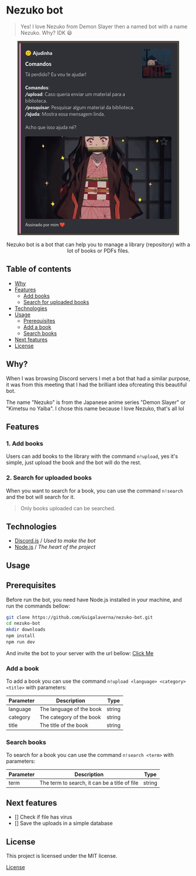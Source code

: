 # Nezuko bot

> Yes! I love Nezuko from Demon Slayer then a named bot with a name Nezuko. Why? IDK :laughing:

<p align='center'>
  <img src='.github/preview.png' alt='Help command of Nezuko bot'/>
</p>

<p align='center'>
  Nezuko bot is a bot that can help you to manage a library (repository) with a lot of books or PDFs files.
</p>

## Table of contents

- [Why](#why)
- [Features](#features)
  - [Add books](#1-add-books)
  - [Search for uploaded books](#2-search-for-uploaded-books)
- [Technologies](#technologies)
- [Usage](#usage)
  - [Prerequisites](#prerequisites)
  - [Add a book](#add-a-book)
  - [Search books](#search-books)
- [Next features](#next-features)
- [License](#license)

## Why?

When I was browsing Discord servers I met a bot that had a similar purpose, it was from this meeting that I had the brilliant idea of ​​creating this beautiful bot.

The name "Nezuko" is from the Japanese anime series "Demon Slayer" or "Kimetsu no Yaiba". I chose this name because I love Nezuko, that's all lol

## Features

### 1. Add books

Users can add books to the library with the command `n!upload`, yes it's simple, just upload the book and the bot will do the rest.

### 2. Search for uploaded books

When you want to search for a book, you can use the command `n!search` and the bot will search for it.

> Only books uploaded can be searched.

## Technologies

- [Discord.js](https://discord.js.org/) / _Used to make the bot_
- [Node.js](https://nodejs.org/) / _The heart of the project_

## Usage

## Prerequisites

Before run the bot, you need have Node.js installed in your machine, and run the commands bellow:

```bash
git clone https://github.com/Guigalaverna/nezuko-bot.git
cd nezuko-bot
mkdir downloads
npm install
npm run dev
```

And invite the bot to your server with the url bellow:
[Click Me](https://discord.com/oauth2/authorize?client_id=969776341820006400&permissions=43008&scope=bot)

### Add a book

To add a book you can use the command `n!upload <language> <category> <title>` with parameters:

| Parameter | Description              | Type   |
| --------- | ------------------------ | ------ |
| language  | The language of the book | string |
| category  | The category of the book | string |
| title     | The title of the book    | string |

### Search books

To search for a book you can use the command `n!search <term>` with parameters:

| Parameter | Description                                   | Type   |
| --------- | --------------------------------------------- | ------ |
| term      | The term to search, it can be a title of file | string |

## Next features

- [] Check if file has virus
- [] Save the uploads in a simple database

## License

This project is licensed under the MIT license.

[License](./LICENSE)
